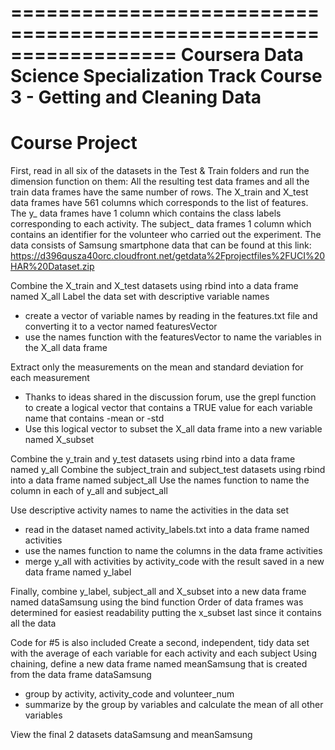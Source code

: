 ==================================================================
Coursera Data Science Specialization Track
Course 3 - Getting and Cleaning Data
==================================================================
Course Project
==================================================================

First, read in all six of the datasets in the Test & Train folders and run the dimension function on them:
	All the resulting test data frames and all the train data frames have the same number of rows.
	The X_train and X_test data frames have 561 columns which corresponds to the list of features.
	The y_ data frames have 1 column which contains the class labels corresponding to each activity.
	The subject_ data frames 1 column which contains an identifier for the volunteer who carried out the experiment.
The data consists of Samsung smartphone data that can be found at this link:
https://d396qusza40orc.cloudfront.net/getdata%2Fprojectfiles%2FUCI%20HAR%20Dataset.zip

Combine the X_train and X_test datasets using rbind into a data frame named X_all
Label the data set with descriptive variable names
- create a vector of variable names by reading in the features.txt file and converting it to a vector named featuresVector
- use the names function with the featuresVector to name the variables in the X_all data frame

Extract only the measurements on the mean and standard deviation for each measurement
- Thanks to ideas shared in the discussion forum, use the grepl function to create a logical vector that contains a TRUE value for each variable name that contains -mean or -std
- Use this logical vector to subset the X_all data frame into a new variable named X_subset

Combine the y_train and y_test datasets using rbind into a data frame named y_all
Combine the subject_train and subject_test datasets using rbind into a data frame named subject_all
Use the names function to name the column in each of y_all and subject_all

Use descriptive activity names to name the activities in the data set
- read in the dataset named activity_labels.txt into a data frame named activities
- use the names function to name the columns in the data frame activities
- merge y_all with activities by activity_code with the result saved in a new data frame named y_label

Finally, combine y_label, subject_all and X_subset into a new data frame named dataSamsung using the bind function
Order of data frames was determined for easiest readability putting the x_subset last since it contains all the data

Code for #5 is also included
Create a second, independent, tidy data set with the average of each variable for each activity and each subject
Using chaining, define a new data frame named meanSamsung that is created from the data frame dataSamsung
- group by activity, activity_code and volunteer_num
- summarize by the group by variables and calculate the mean of all other variables

View the final 2 datasets dataSamsung and meanSamsung




